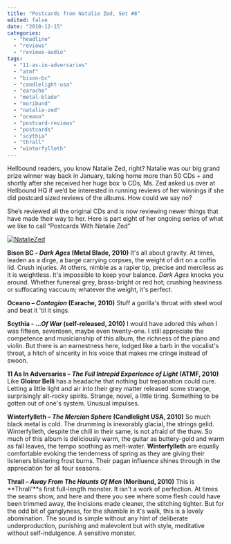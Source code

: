 ```yaml
---
title: "Postcards from Natalie Zed, Set #8"
edited: false
date: "2010-12-15"
categories:
  - "headline"
  - "reviews"
  - "reviews-audio"
tags:
  - "11-as-in-adversaries"
  - "atmf"
  - "bison-bc"
  - "candlelight-usa"
  - "earache"
  - "metal-blade"
  - "moribund"
  - "natalie-zed"
  - "oceano"
  - "postcard-reviews"
  - "postcards"
  - "scythia"
  - "thrall"
  - "winterfylleth"
---
```


Hellbound readers, you know Natalie Zed, right? Natalie was our big grand prize winner way back in January, taking home more than 50 CDs + and shortly after she received her huge box ‘o CDs, Ms. Zed asked us over at Hellbound HQ if we’d be interested in running reviews of her winnings if she did postcard sized reviews of the albums. How could we say no?

She’s reviewed all the original CDs and is now reviewing newer things that have made their way to her. Here is part eight of her ongoing series of what we like to call “Postcards With Natalie Zed”

[![](http://www.hellbound.ca/wp-content/uploads/2010/03/NatalieZed-225x300.jpg "NatalieZed")](http://www.hellbound.ca/wp-content/uploads/2010/03/NatalieZed.jpg)

**Bison BC - _Dark Ages_ (Metal Blade, 2010)** It's all about gravity. At times, leaden as a dirge, a barge carrying corpses, the weight of dirt on a coffin lid. Crush injuries. At others, nimble as a rapier tip, precise and merciless as it is weightless. It's impossible to keep your balance. _Dark Ages_ knocks you around. Whether funereal grey, brass-bright or red hot; crushing heaviness or suffocating vaccuum; whatever the weight, it's perfect.

**Oceano – _Contagion_ (Earache, 2010)** Stuff a gorilla's throat with steel wool and beat it 'til it sings.

**Scythia - .._.Of War_ (self-released, 2010)** I would have adored this when I was fifteen, seventeen, maybe even twenty-one. I still appreciate the competence and musicianship of this album, the richness of the piano and violin. But there is an earnestness here, lodged like a barb in the vocalist's throat, a hitch of sincerity in his voice that makes me cringe instead of swoon.

**11 As In Adversaries – _The Full Intrepid Experience of Light_ (ATMF, 2010)** Like **Gloiror Belli** has a headache that nothing but trepanation could cure. Letting a little light and air into their grey matter released some strange, surprisingly alt-rocky spirits. Strange, novel, a little tiring. Something to be gotten out of one's system. Unusual impulses.

**Winterfylleth – _The Mercian Sphere_ (Candlelight USA, 2010)** So much black metal is cold. The drumming is inexorably glacial, the strings gelid. Winterfylleth, despite the chill in their same, is not afraid of the thaw. So much of this album is deliciously warm, the guitar as buttery-gold and warm as fall leaves, the tempo soothing as melt-water. **Winterfylleth** are equally comfortable evoking the tenderness of spring as they are giving their listeners blistering frost burns. Their pagan influence shines through in the appreciation for all four seasons.

**Thrall – _Away From The Haunts Of Men_ (Moribund, 2010)** This is **Thrall'**s first full-length monster. It isn't a work of perfection. At times the seams show, and here and there you see where some flesh could have been trimmed away, the incisions made cleaner, the stitching tighter. But for the odd bit of ganglyness, for the shamble in it's walk, this is a lovely abomination. The sound is simple without any hint of deliberate underproduction, punishing and malevolent but with style, meditative without self-indulgence. A sensitive monster.

